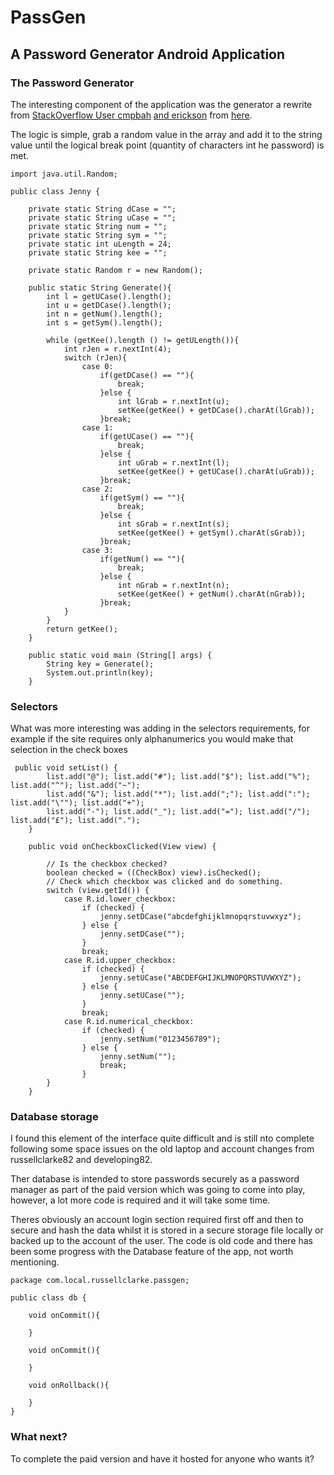 # PassGen
## A Password Generator Android Application

### The Password Generator
The interesting component of the application was the generator a rewrite from [StackOverflow User cmpbah](https://stackoverflow.com/users/1336707/cmpbah) [and erickson](https://stackoverflow.com/users/3474/erickson) from [here](https://stackoverflow.com/questions/41107/how-to-generate-a-random-alpha-numeric-string). 

The logic is simple, grab a random value in the array and add it to the string value until the logical break point (quantity of characters int he password) is met. 

```
import java.util.Random;

public class Jenny {

    private static String dCase = "";
    private static String uCase = "";
    private static String num = "";
    private static String sym = "";
    private static int uLength = 24;
    private static String kee = "";

    private static Random r = new Random();

    public static String Generate(){
        int l = getUCase().length();
        int u = getDCase().length();
        int n = getNum().length();
        int s = getSym().length();

        while (getKee().length () != getULength()){
            int rJen = r.nextInt(4);
            switch (rJen){
                case 0:
                    if(getDCase() == ""){
                        break;
                    }else {
                        int lGrab = r.nextInt(u);
                        setKee(getKee() + getDCase().charAt(lGrab));
                    }break;
                case 1:
                    if(getUCase() == ""){
                        break;
                    }else {
                        int uGrab = r.nextInt(l);
                        setKee(getKee() + getUCase().charAt(uGrab));
                    }break;
                case 2:
                    if(getSym() == ""){
                        break;
                    }else {
                        int sGrab = r.nextInt(s);
                        setKee(getKee() + getSym().charAt(sGrab));
                    }break;
                case 3:
                    if(getNum() == ""){
                        break;
                    }else {
                        int nGrab = r.nextInt(n);
                        setKee(getKee() + getNum().charAt(nGrab));
                    }break;
            }
        }
        return getKee();
    }

    public static void main (String[] args) {
        String key = Generate();
        System.out.println(key);
    }
```

### Selectors
What was more interesting was adding in the selectors requirements, for example if the site requires only alphanumerics you would make that selection in the check boxes

```
 public void setList() {
        list.add("@"); list.add("#"); list.add("$"); list.add("%"); list.add("^"); list.add("~");
        list.add("&"); list.add("*"); list.add(";"); list.add(":"); list.add("\""); list.add("+");
        list.add("-"); list.add("_"); list.add("="); list.add("/"); list.add("£"); list.add(".");
    }

    public void onCheckboxClicked(View view) {

        // Is the checkbox checked?
        boolean checked = ((CheckBox) view).isChecked();
        // Check which checkbox was clicked and do something.
        switch (view.getId()) {
            case R.id.lower_checkbox:
                if (checked) {
                    jenny.setDCase("abcdefghijklmnopqrstuvwxyz");
                } else {
                    jenny.setDCase("");
                }
                break;
            case R.id.upper_checkbox:
                if (checked) {
                    jenny.setUCase("ABCDEFGHIJKLMNOPQRSTUVWXYZ");
                } else {
                    jenny.setUCase("");
                }
                break;
            case R.id.numerical_checkbox:
                if (checked) {
                    jenny.setNum("0123456789");
                } else {
                    jenny.setNum("");
                    break;
                }
        }
    }
```

### Database storage
I found this element of the interface quite difficult and is still nto complete following some space issues on the old laptop and account changes from russellclarke82 and developing82.

Ther database is intended to store passwords securely as a password manager as part of the paid version which was going to come into play, however, a lot more code is required and it will take some time.

Theres obviously an account login section required first off and then to secure and hash the data whilst it is stored in a secure storage file locally or backed up to the account of the user. The code is old code and there has been some progress with the Database feature of the app, not worth mentioning.
```
package com.local.russellclarke.passgen;

public class db {

    void onCommit(){

    }

    void onCommit(){

    }

    void onRollback(){

    }
}
```

### What next?
To complete the paid version and have it hosted for anyone who wants it?

